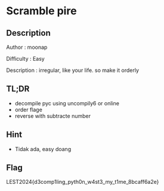 # Scramble pire
## Description

Author : moonap

Difficulty : Easy

Description : 
irregular, like your life. so make it orderly
## TL;DR

- decompile pyc using uncompily6 or online
- order flage
- reverse with subtracte number

## Hint 

- Tidak ada, easy doang

## Flag

LEST2024{d3comp1ling_pyth0n_w4st3_my_t1me_8bcaff6a2e}
